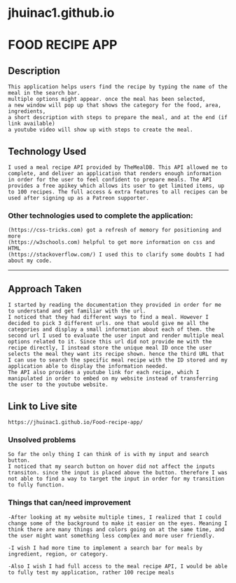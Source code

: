 # jhuinac1.github.io

# FOOD RECIPE APP

## Description

    This application helps users find the recipe by typing the name of the meal in the search bar. 
    multiple options might appear. once the meal has been selected, 
    a new window will pop up that shows the category for the food, area, ingredients, 
    a short description with steps to prepare the meal, and at the end (if link available) 
    a youtube video will show up with steps to create the meal.

## Technology Used

    I used a meal recipe API provided by TheMealDB. This API allowed me to complete, and deliver an application that renders enough information in order for the user to feel confident to prepare meals. The API provides a free apikey which allows its user to get limited items, up to 100 recipes. The full access & extra features to all recipes can be used after signing up as a Patreon supporter.

### Other technologies used to complete the application:

    (https://css-tricks.com) got a refresh of memory for positioning and more
    (https://w3schools.com) helpful to get more information on css and HTML
    (https://stackoverflow.com/) I used this to clarify some doubts I had about my code.

---

## Approach Taken

    I started by reading the documentation they provided in order for me to understand and get familiar with the url.
    I noticed that they had different ways to find a meal. However I decided to pick 3 different urls. one that would give me all the categories and display a small information about each of them. the second url I used to evaluate the user input and render multiple meal options related to it. Since this url did not provide me with the recipe directly, I instead store the unique meal ID once the user selects the meal they want its recipe shown. hence the third URL that I can use to search the specific meal recipe with the ID stored and my application able to display the information needed.
    The API also provides a youtube link for each recipe, which I manipulated in order to embed on my website instead of transferring the user to the youtube website.

## Link to Live site

    https://jhuinac1.github.io/Food-recipe-app/

### Unsolved problems

    So far the only thing I can think of is with my input and search button.
    I noticed that my search button on hover did not affect the inputs transiton. since the input is placed above the button. therefore I was not able to find a way to target the input in order for my transition to fully function.

### Things that can/need improvement

    -After looking at my website multiple times, I realized that I could change some of the background to make it easier on the eyes. Meaning I think there are many things and colors going on at the same time, and the user might want something less complex and more user friendly.

    -I wish I had more time to implement a search bar for meals by ingredient, region, or category.

    -Also I wish I had full access to the meal recipe API, I would be able to fully test my application, rather 100 recipe meals
